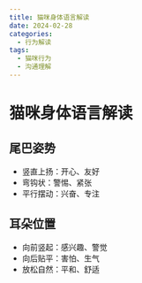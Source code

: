 ```yaml
---
title: 猫咪身体语言解读
date: 2024-02-28
categories:
  - 行为解读
tags:
  - 猫咪行为
  - 沟通理解
---
```


# 猫咪身体语言解读

## 尾巴姿势
- 竖直上扬：开心、友好
- 弯钩状：警惕、紧张
- 平行摆动：兴奋、专注

## 耳朵位置
- 向前竖起：感兴趣、警觉
- 向后贴平：害怕、生气
- 放松自然：平和、舒适 